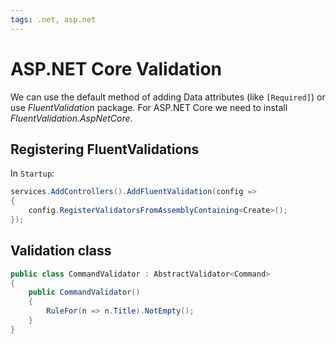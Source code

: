 ```yaml
---
tags: .net, asp.net
---
```


# ASP.NET Core Validation

We can use the default method of adding Data attributes (like `[Required]`) or
use *FluentValidation* package. For ASP.NET Core we need to install
*FluentValidation.AspNetCore*.

## Registering FluentValidations

In `Startup`:

```csharp
services.AddControllers().AddFluentValidation(config =>
{
    config.RegisterValidatorsFromAssemblyContaining<Create>();
});
```

## Validation class

```csharp
public class CommandValidator : AbstractValidator<Command>
{
    public CommandValidator()
    {
        RuleFor(n => n.Title).NotEmpty();
    }
}
```

